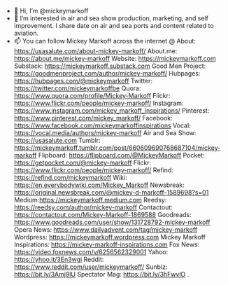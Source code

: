 - 👋 Hi, I’m @mickeymarkoff
- 👀 I’m interested in air and sea show production, marketing, and self improvement. I share date on air and sea ports and content related to aviation. 
- 📫 You can follow Mickey Markoff across the internet @
About: https://usasalute.com/about-mickey-markoff/ 
About.me: https://about.me/mickey-markoff 
Website: https://mickeymarkoff.com
Substack: https://mickeymarkoff.substack.com 
Good Men Project: https://goodmenproject.com/author/mickey-markoff/
Hubpages: https://hubpages.com/@mickeymarkoff 
Twitter: https://twitter.com/mickeymarkoffbe 
Quora: https://www.quora.com/profile/Mickey-Markoff 
Flickr: https://www.flickr.com/people/mickey-markoff/ 
Instagram: https://www.instagram.com/mickey_markoff_inspirations/
Pinterest: https://www.pinterest.com/mickey_markoff/
Facebook: https://www.facebook.com/mickeymarkoffinspirations 
Vocal: https://vocal.media/authors/mickey-markoff 
Air and Sea Show: https://usasalute.com 
Tumblr: https://mickeymarkoff.tumblr.com/post/660609690768687104/mickey-markoff 
Flipboard: https://flipboard.com/@MickeyMarkoff
Pocket: https://getpocket.com/@mickey-markoff 
Flickr: https://www.flickr.com/people/mickey-markoff/
Refind: https://refind.com/mickeymarkoff 
Wiki: https://en.everybodywiki.com/Mickey_Markoff 
Newsbreak: https://original.newsbreak.com/@mickey-d-markoff-1589698?s=01 
Medium:https://mickeymarkoff.medium.com
Reedsy: https://reedsy.com/author/mickey-markoff
Contactout: https://contactout.com/Mickey-Markoff-1869588
Goodreads: https://www.goodreads.com/user/show/131728792-mickey-markoff
Opera News: https://www.dailyadvent.com/tag/mickey-markoff 
Wordpress: https://mickeymarkoff.wordpress.com 
Mickey Markoff Inspirations: https://mickey-markoff-inspirations.com 
Fox News: https://video.foxnews.com/v/6256562329001 
Yahoo: https://yhoo.it/3En3wgi 
Reddit: https://www.reddit.com/user/mickeymarkoff/ 
Sunbiz: https://bit.ly/3Amj9lU
Spectator Mag: https://bit.ly/3hFwvlO 
.
